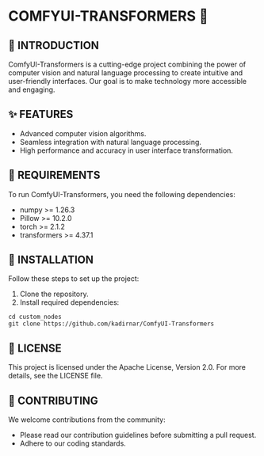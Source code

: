 
# COMFYUI-TRANSFORMERS 🤖

## 🌟 INTRODUCTION
ComfyUI-Transformers is a cutting-edge project combining the power of computer vision and natural language processing to create intuitive and user-friendly interfaces. Our goal is to make technology more accessible and engaging.

## ✨ FEATURES
- Advanced computer vision algorithms.
- Seamless integration with natural language processing.
- High performance and accuracy in user interface transformation.

## 🔧 REQUIREMENTS
To run ComfyUI-Transformers, you need the following dependencies:
- numpy >= 1.26.3
- Pillow >= 10.2.0
- torch >= 2.1.2
- transformers >= 4.37.1

## 🚀 INSTALLATION
Follow these steps to set up the project:
1. Clone the repository.
2. Install required dependencies:
```
cd custom_nodes
git clone https://github.com/kadirnar/ComfyUI-Transformers
```

## 📜 LICENSE
This project is licensed under the Apache License, Version 2.0. For more details, see the LICENSE file.

## 👥 CONTRIBUTING
We welcome contributions from the community:
- Please read our contribution guidelines before submitting a pull request.
- Adhere to our coding standards.